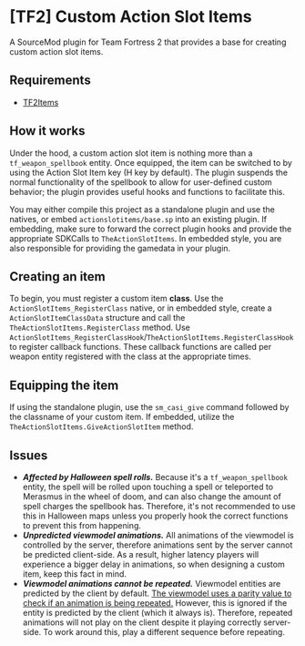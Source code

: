 # [TF2] Custom Action Slot Items
A SourceMod plugin for Team Fortress 2 that provides a base for creating custom action slot items.

## Requirements
- [TF2Items](https://builds.limetech.io/?project=tf2items)

## How it works
Under the hood, a custom action slot item is nothing more than a `tf_weapon_spellbook` entity. Once equipped, the item can be switched to by using the Action Slot Item key (H key by default). The plugin suspends the normal functionality of the spellbook to allow for user-defined custom behavior; the plugin provides useful hooks and functions to facilitate this.

You may either compile this project as a standalone plugin and use the natives, or embed `actionslotitems/base.sp` into an existing plugin. If embedding, make sure to forward the correct plugin hooks and provide the appropriate SDKCalls to `TheActionSlotItems`. In embedded style, you are also responsible for providing the gamedata in your plugin.

## Creating an item
To begin, you must register a custom item **class**. Use the `ActionSlotItems_RegisterClass` native, or in embedded style, create a `ActionSlotItemClassData` structure and call the  `TheActionSlotItems.RegisterClass` method. Use `ActionSlotItems_RegisterClassHook`/`TheActionSlotItems.RegisterClassHook` to register callback functions. These callback functions are called per weapon entity registered with the class at the appropriate times.

## Equipping the item
If using the standalone plugin, use the `sm_casi_give` command followed by the classname of your custom item. If embedded, utilize the `TheActionSlotItems.GiveActionSlotItem` method.

## Issues
- ***Affected by Halloween spell rolls.*** Because it's a `tf_weapon_spellbook` entity, the spell will be rolled upon touching a spell or teleported to Merasmus in the wheel of doom, and can also change the amount of spell charges the spellbook has. Therefore, it's not recommended to use this in Halloween maps unless you properly hook the correct functions to prevent this from happening.
- ***Unpredicted viewmodel animations.*** All animations of the viewmodel is controlled by the server, therefore animations sent by the server cannot be predicted client-side. As a result, higher latency players will experience a bigger delay in animations, so when designing a custom item, keep this fact in mind.
- ***Viewmodel animations cannot be repeated.*** Viewmodel entities are predicted by the client by default. [The viewmodel uses a parity value to check if an animation is being repeated.](https://github.com/ValveSoftware/source-sdk-2013/blob/0d8dceea4310fde5706b3ce1c70609d72a38efdf/mp/src/game/client/c_baseviewmodel.cpp#L443) However, this is ignored if the entity is predicted by the client (which it always is). Therefore, repeated animations will not play on the client despite it playing correctly server-side. To work around this, play a different sequence before repeating.
